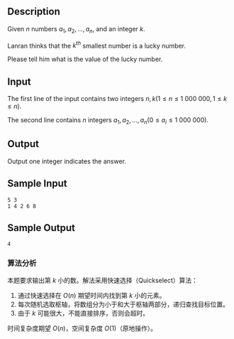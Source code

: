 ## Description

Given $n$ numbers $a_1,a_2,...,a_n$, and an integer $k$.

Lanran thinks that the $k^{th}$ smallest number is a lucky number.

Please tell him what is the value of the lucky number.

## Input

The first line of the input contains two integers $n, k(1\le n\le 1\ 000\ 000, 1\le k\le n)$.

The second line contains $n$ integers $a_{1},a_{2},...,a_{n}(0\le a_{i}\le 1\ 000\ 000)$.

## Output

Output one integer indicates the answer.

## Sample Input

``` log
5 3
1 4 2 6 8
```

## Sample Output

``` log
4
```

### 算法分析

本题要求输出第 $k$ 小的数。解法采用快速选择（Quickselect）算法：

1. 通过快速选择在 $O(n)$ 期望时间内找到第 $k$ 小的元素。
2. 每次随机选取枢轴，将数组分为小于和大于枢轴两部分，递归查找目标位置。
3. 由于 $k$ 可能很大，不能直接排序，否则会超时。

时间复杂度期望 $O(n)$，空间复杂度 $O(1)$（原地操作）。
